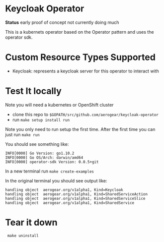 # Keycloak Operator

**Status** early proof of concept not currently doing much


This is a kubernets operator based on the Operator pattern and uses the operator sdk.

# Custom Resource Types Supported

- Keycloak: represents a keycloak server for this operator to interact with

# Test It locally

Note you will need a kubernetes or OpenShift cluster

- clone this repo to ```$GOPATH/src/github.com/aerogear/keycloak-operator```
- run ```make setup install run```

Note you only need to run setup the first time. After the first time you can just run ```make run```

You should see something like:

```
INFO[0000] Go Version: go1.10.2
INFO[0000] Go OS/Arch: darwin/amd64
INFO[0000] operator-sdk Version: 0.0.5+git

```

In a new terminal run ```make create-examples```

In the original terminal you should see output like:

```
handling object  aerogear.org/v1alpha1, Kind=Keycloak
handling object  aerogear.org/v1alpha1, Kind=SharedServiceAction
handling object  aerogear.org/v1alpha1, Kind=SharedServiceSlice
handling object  aerogear.org/v1alpha1, Kind=SharedService
```

# Tear it down

``` make uninstall```
